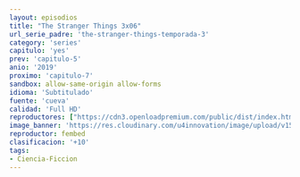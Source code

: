 ```yaml
---
layout: episodios
title: "The Stranger Things 3x06"
url_serie_padre: 'the-stranger-things-temporada-3'
category: 'series'
capitulo: 'yes'
prev: 'capitulo-5'
anio: '2019'
proximo: 'capitulo-7'
sandbox: allow-same-origin allow-forms
idioma: 'Subtitulado'
fuente: 'cueva'
calidad: 'Full HD'
reproductores: ["https://cdn3.openloadpremium.com/public/dist/index.html?id=51d391de97cf7c71e8be0683a688f4d6"]
image_banner: 'https://res.cloudinary.com/u4innovation/image/upload/v1562298880/stranger3-banner-min_zin3n0.jpg'
reproductor: fembed
clasificacion: '+10'
tags:
- Ciencia-Ficcion
---
```












